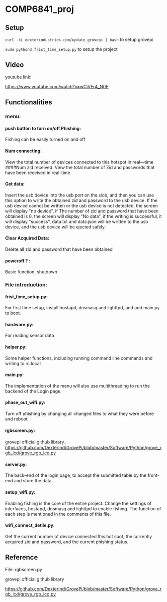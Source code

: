 # COMP6841_proj
## **Setup**

`
curl -kL dexterindustries.com/update_grovepi | bash
`
to setup grovepi

`
sudo python3 frist_time_setup.py
`
to setup the project

## **Video**
youtube link:

https://www.youtube.com/watch?v=wCiVEr4_N0E

## **Functionalities**
### **menu**:
  #### push button to turn on/off Phishing:
  Fishing can be easily turned on and off
  #### Num connecting:
  View  the total number of devices connected to this hotspot in real—time
  ####Num zid received:
  View the total number of Zid and passwords that have been received in real-time
  #### Get data:
  Insert the usb device into the usb port on the side, and then you can use this option to write the obtained zid and password to the usb device. If the usb device cannot be written or the usb device is not detected, the screen will display "no device", if The number of zid and password that have been obtained is 0, the screen will display "No data", if the writing is successful, it will display "success", data.txt and data.json will be written to the usb device, and the usb device will be ejected safely.
  #### Clear Acquired Data:
  Delete all zid and password that have been obtained
  #### poweroff ? :
  Basic function, shutdown

### **File introduction**:
  #### frist_time_setup.py:
  For first time setup, install hostapd, dnsmasq and lighttpd, and add main.py to boot.
  #### hardware.py:
  For reading sensor data
  #### helper.py:
  Some helper functions, including running command line commands and writing to rc.local
  #### main.py:
  The implementation of the menu will also use multithreading to run the backend of the Login page.
  #### phase_out_wifi.py:
  Turn off phishing by changing all changed files to what they were before and reboot.
  #### rgbscreen.py:
  grovepi official github library，
  https://github.com/DexterInd/GrovePi/blob/master/Software/Python/grove_rgb_lcd/grove_rgb_lcd.py
  #### server.py:
  The back-end of the login page, to accept the submitted table by the front-end and store the data.
  #### setup_wifi.py:
  Enabling fishing is the core of the entire project. Change the settings of interfaces, hostapd, dnsmasq and lighttpd to enable fishing. The function of each step is mentioned in the comments of this file.
  #### wifi_connect_detile.py:
  Get the current number of device connected this hot spot, the currently acquired zid and password, and the current phishing status.
  

## **Reference**

File: rgbscreen.py

grovepi official github library

https://github.com/DexterInd/GrovePi/blob/master/Software/Python/grove_rgb_lcd/grove_rgb_lcd.py
